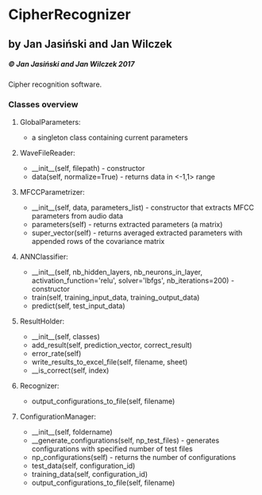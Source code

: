 # CipherRecognizer

## by Jan Jasiński and Jan Wilczek
##### &copy; Jan Jasiński and Jan Wilczek 2017

Cipher recognition software.

### Classes overview

1. GlobalParameters:
   - a singleton class containing current parameters

1. WaveFileReader:
    * \_\_init__(self, filepath)  - constructor   
    * data(self, normalize=True) - returns data in <-1,1> range
  
 2. MFCCParametrizer:
    * \_\_init__(self, data, parameters_list) - constructor that extracts MFCC parameters from audio data
    * parameters(self) - returns extracted parameters (a matrix)
	* super\_vector(self) - returns averaged extracted parameters with appended rows of the covariance matrix
  
 3. ANNClassifier:
    * \_\_init__(self, nb_hidden_layers, nb_neurons_in_layer, activation_function='relu', solver='lbfgs', nb_iterations=200) - constructor
    * train(self, training_input_data, training_output_data)
    * predict(self, test_input_data)
    
 4. ResultHolder:
    * \_\_init__(self, classes)
    * add_result(self, prediction_vector, correct_result)
    * error_rate(self)
    * write_results_to_excel_file(self, filename, sheet)
    * \_\_is_correct(self, index)
  
 4. Recognizer:
    * output_configurations_to_file(self, filename)

 5. ConfigurationManager:
    * \_\_init__(self, foldername)
    * \_\_generate_configurations(self, np_test_files) - generates configurations with specified number of test files
    * np_configurations(self) - returns the number of configurations
    * test_data(self, configuration_id)
    * training_data(self, configuration_id)
    * output_configurations_to_file(self, filename)
